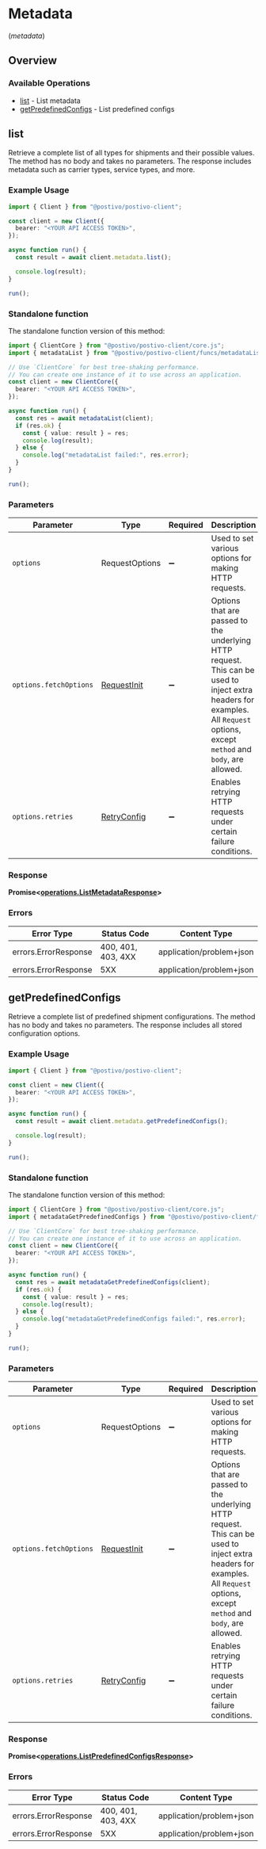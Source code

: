 # Metadata
(*metadata*)

## Overview

### Available Operations

* [list](#list) - List metadata
* [getPredefinedConfigs](#getpredefinedconfigs) - List predefined configs

## list

Retrieve a complete list of all types for shipments and their possible values. The method has no body and takes no parameters. The response includes metadata such as carrier types, service types, and more.

### Example Usage

<!-- UsageSnippet language="typescript" operationID="listMetadata" method="get" path="/metadata" -->
```typescript
import { Client } from "@postivo/postivo-client";

const client = new Client({
  bearer: "<YOUR API ACCESS TOKEN>",
});

async function run() {
  const result = await client.metadata.list();

  console.log(result);
}

run();
```

### Standalone function

The standalone function version of this method:

```typescript
import { ClientCore } from "@postivo/postivo-client/core.js";
import { metadataList } from "@postivo/postivo-client/funcs/metadataList.js";

// Use `ClientCore` for best tree-shaking performance.
// You can create one instance of it to use across an application.
const client = new ClientCore({
  bearer: "<YOUR API ACCESS TOKEN>",
});

async function run() {
  const res = await metadataList(client);
  if (res.ok) {
    const { value: result } = res;
    console.log(result);
  } else {
    console.log("metadataList failed:", res.error);
  }
}

run();
```

### Parameters

| Parameter                                                                                                                                                                      | Type                                                                                                                                                                           | Required                                                                                                                                                                       | Description                                                                                                                                                                    |
| ------------------------------------------------------------------------------------------------------------------------------------------------------------------------------ | ------------------------------------------------------------------------------------------------------------------------------------------------------------------------------ | ------------------------------------------------------------------------------------------------------------------------------------------------------------------------------ | ------------------------------------------------------------------------------------------------------------------------------------------------------------------------------ |
| `options`                                                                                                                                                                      | RequestOptions                                                                                                                                                                 | :heavy_minus_sign:                                                                                                                                                             | Used to set various options for making HTTP requests.                                                                                                                          |
| `options.fetchOptions`                                                                                                                                                         | [RequestInit](https://developer.mozilla.org/en-US/docs/Web/API/Request/Request#options)                                                                                        | :heavy_minus_sign:                                                                                                                                                             | Options that are passed to the underlying HTTP request. This can be used to inject extra headers for examples. All `Request` options, except `method` and `body`, are allowed. |
| `options.retries`                                                                                                                                                              | [RetryConfig](../../lib/utils/retryconfig.md)                                                                                                                                  | :heavy_minus_sign:                                                                                                                                                             | Enables retrying HTTP requests under certain failure conditions.                                                                                                               |

### Response

**Promise\<[operations.ListMetadataResponse](../../models/operations/listmetadataresponse.md)\>**

### Errors

| Error Type               | Status Code              | Content Type             |
| ------------------------ | ------------------------ | ------------------------ |
| errors.ErrorResponse     | 400, 401, 403, 4XX       | application/problem+json |
| errors.ErrorResponse     | 5XX                      | application/problem+json |

## getPredefinedConfigs

Retrieve a complete list of predefined shipment configurations. The method has no body and takes no parameters. The response includes all stored configuration options.

### Example Usage

<!-- UsageSnippet language="typescript" operationID="listPredefinedConfigs" method="get" path="/metadata/predefined-configs" -->
```typescript
import { Client } from "@postivo/postivo-client";

const client = new Client({
  bearer: "<YOUR API ACCESS TOKEN>",
});

async function run() {
  const result = await client.metadata.getPredefinedConfigs();

  console.log(result);
}

run();
```

### Standalone function

The standalone function version of this method:

```typescript
import { ClientCore } from "@postivo/postivo-client/core.js";
import { metadataGetPredefinedConfigs } from "@postivo/postivo-client/funcs/metadataGetPredefinedConfigs.js";

// Use `ClientCore` for best tree-shaking performance.
// You can create one instance of it to use across an application.
const client = new ClientCore({
  bearer: "<YOUR API ACCESS TOKEN>",
});

async function run() {
  const res = await metadataGetPredefinedConfigs(client);
  if (res.ok) {
    const { value: result } = res;
    console.log(result);
  } else {
    console.log("metadataGetPredefinedConfigs failed:", res.error);
  }
}

run();
```

### Parameters

| Parameter                                                                                                                                                                      | Type                                                                                                                                                                           | Required                                                                                                                                                                       | Description                                                                                                                                                                    |
| ------------------------------------------------------------------------------------------------------------------------------------------------------------------------------ | ------------------------------------------------------------------------------------------------------------------------------------------------------------------------------ | ------------------------------------------------------------------------------------------------------------------------------------------------------------------------------ | ------------------------------------------------------------------------------------------------------------------------------------------------------------------------------ |
| `options`                                                                                                                                                                      | RequestOptions                                                                                                                                                                 | :heavy_minus_sign:                                                                                                                                                             | Used to set various options for making HTTP requests.                                                                                                                          |
| `options.fetchOptions`                                                                                                                                                         | [RequestInit](https://developer.mozilla.org/en-US/docs/Web/API/Request/Request#options)                                                                                        | :heavy_minus_sign:                                                                                                                                                             | Options that are passed to the underlying HTTP request. This can be used to inject extra headers for examples. All `Request` options, except `method` and `body`, are allowed. |
| `options.retries`                                                                                                                                                              | [RetryConfig](../../lib/utils/retryconfig.md)                                                                                                                                  | :heavy_minus_sign:                                                                                                                                                             | Enables retrying HTTP requests under certain failure conditions.                                                                                                               |

### Response

**Promise\<[operations.ListPredefinedConfigsResponse](../../models/operations/listpredefinedconfigsresponse.md)\>**

### Errors

| Error Type               | Status Code              | Content Type             |
| ------------------------ | ------------------------ | ------------------------ |
| errors.ErrorResponse     | 400, 401, 403, 4XX       | application/problem+json |
| errors.ErrorResponse     | 5XX                      | application/problem+json |